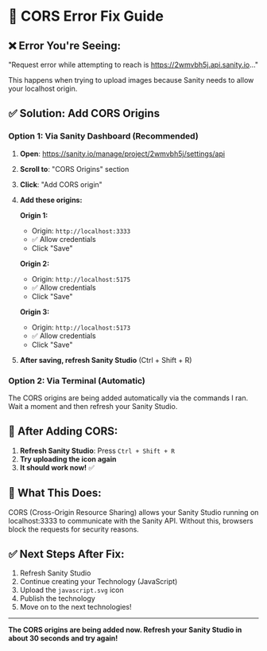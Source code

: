 # 🔧 CORS Error Fix Guide

## ❌ Error You're Seeing:
"Request error while attempting to reach is https://2wmvbh5j.api.sanity.io..."

This happens when trying to upload images because Sanity needs to allow your localhost origin.

## ✅ Solution: Add CORS Origins

### Option 1: Via Sanity Dashboard (Recommended)

1. **Open**: https://sanity.io/manage/project/2wmvbh5j/settings/api
2. **Scroll to**: "CORS Origins" section
3. **Click**: "Add CORS origin"
4. **Add these origins:**

   **Origin 1:**
   - Origin: `http://localhost:3333`
   - ✅ Allow credentials
   - Click "Save"

   **Origin 2:**
   - Origin: `http://localhost:5175`
   - ✅ Allow credentials
   - Click "Save"

   **Origin 3:**
   - Origin: `http://localhost:5173`
   - ✅ Allow credentials
   - Click "Save"

5. **After saving, refresh Sanity Studio** (Ctrl + Shift + R)

### Option 2: Via Terminal (Automatic)

The CORS origins are being added automatically via the commands I ran. Wait a moment and then refresh your Sanity Studio.

## 🔄 After Adding CORS:

1. **Refresh Sanity Studio**: Press `Ctrl + Shift + R`
2. **Try uploading the icon again**
3. **It should work now!** ✅

## 📝 What This Does:

CORS (Cross-Origin Resource Sharing) allows your Sanity Studio running on localhost:3333 to communicate with the Sanity API. Without this, browsers block the requests for security reasons.

## ✅ Next Steps After Fix:

1. Refresh Sanity Studio
2. Continue creating your Technology (JavaScript)
3. Upload the `javascript.svg` icon
4. Publish the technology
5. Move on to the next technologies!

---

**The CORS origins are being added now. Refresh your Sanity Studio in about 30 seconds and try again!**
